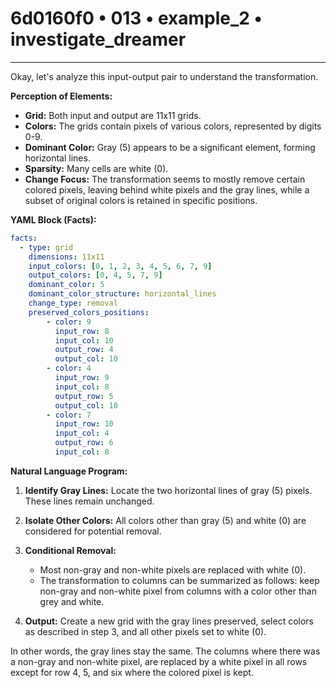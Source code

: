 # 6d0160f0 • 013 • example_2 • investigate_dreamer

---
Okay, let's analyze this input-output pair to understand the transformation.

**Perception of Elements:**

*   **Grid:** Both input and output are 11x11 grids.
*   **Colors:** The grids contain pixels of various colors, represented by digits 0-9.
*   **Dominant Color:** Gray (5) appears to be a significant element, forming horizontal lines.
*   **Sparsity:**  Many cells are white (0).
*   **Change Focus:** The transformation seems to mostly remove certain colored pixels, leaving behind white pixels and the gray lines, while a subset of original colors is retained in specific positions.

**YAML Block (Facts):**



```yaml
facts:
  - type: grid
    dimensions: 11x11
    input_colors: [0, 1, 2, 3, 4, 5, 6, 7, 9]
    output_colors: [0, 4, 5, 7, 9]
    dominant_color: 5
    dominant_color_structure: horizontal_lines
    change_type: removal
    preserved_colors_positions:
        - color: 9
          input_row: 8
          input_col: 10
          output_row: 4
          output_col: 10
        - color: 4
          input_row: 9
          input_col: 8
          output_row: 5
          output_col: 10
        - color: 7
          input_row: 10
          input_col: 4
          output_row: 6
          input_col: 8

```



**Natural Language Program:**

1.  **Identify Gray Lines:** Locate the two horizontal lines of gray (5) pixels. These lines remain unchanged.
2.  **Isolate Other Colors:** All colors other than gray (5) and white (0) are considered for potential removal.
3.  **Conditional Removal:**
    *   Most non-gray and non-white pixels are replaced with white (0).
    *   The transformation to columns can be summarized as follows:
        keep non-gray and non-white pixel from columns with a color other than grey and white.

4.  **Output:** Create a new grid with the gray lines preserved, select colors as described in step 3, and all other pixels set to white (0).

In other words, the gray lines stay the same. The columns where there was a non-gray and non-white pixel, are replaced by a white pixel in all rows except for row 4, 5, and six where the colored pixel is kept.

